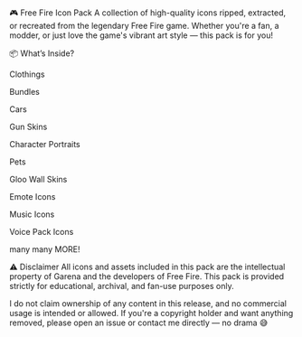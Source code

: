 🎮 Free Fire Icon Pack
A collection of high-quality icons ripped, extracted, or recreated from the legendary Free Fire game. Whether you're a fan, a modder, or just love the game's vibrant art style — this pack is for you!

📦 What’s Inside?

Clothings

Bundles

Cars

Gun Skins

Character Portraits

Pets

Gloo Wall Skins

Emote Icons

Music Icons

Voice Pack Icons

many many MORE!

⚠️ Disclaimer
All icons and assets included in this pack are the intellectual property of Garena and the developers of Free Fire. This pack is provided strictly for educational, archival, and fan-use purposes only.

I do not claim ownership of any content in this release, and no commercial usage is intended or allowed. If you're a copyright holder and want anything removed, please open an issue or contact me directly — no drama 😅
